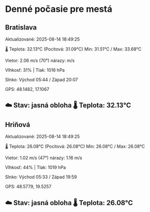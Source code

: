 ﻿# Denné počasie pre mestá

## Bratislava
Aktualizované: 2025-08-14 18:49:25

🌡️ Teplota: 32.13°C 
(Pocitová: 31.09°C)
Min: 31.51°C / Max: 33.68°C

Vietor: 2.06 m/s    (70°) 
nárazy:  m/s

Vlhkosť: 31% | Tlak: 1016 hPa

Slnko: Východ 05:44 / Západ 20:07

GPS: 48.1482, 17.1067

☁️ Stav: jasná obloha        🌡️ Teplota: 32.13°C
---

## Hriňová
Aktualizované: 2025-08-14 18:49:25

🌡️ Teplota: 26.08°C 
(Pocitová: 26.08°C)
Min: 26.08°C / Max: 26.08°C

Vietor: 1.02 m/s (47°)
nárazy: 1.16 m/s

Vlhkosť: 44% | Tlak: 1019 hPa

Slnko: Východ 05:33 / Západ 19:59

GPS: 48.5779, 19.5257

☁️ Stav: jasná obloha        🌡️ Teplota: 26.08°C
---

